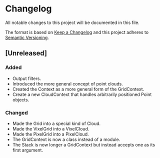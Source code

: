 # Changelog
All notable changes to this project will be documented in this file.

The format is based on [Keep a Changelog](http://keepachangelog.com/en/1.0.0/)
and this project adheres to [Semantic Versioning](http://semver.org/spec/v2.0.0.html).

## [Unreleased]
### Added
- Output filters.
- Introduced the more general concept of point clouds.
- Created the Context as a more general form of the GridContext.
- Create a new CloudContext that handles arbitrarily positioned Point objects.

### Changed
- Made the Grid into a special kind of Cloud.
- Made the VixelGrid into a VixelCloud.
- Made the PixelGrid into a PixelCloud.
- The GridContext is now a class instead of a module.
- The Stack is now longer a GridContext but instead accepts one as its first argument.
